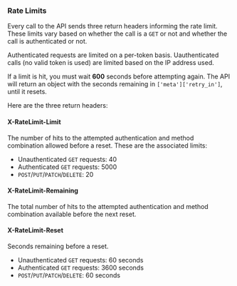 ### Rate Limits

Every call to the API sends three return headers informing the rate limit. These limits vary based on whether the call is a `GET` or not and whether the call is authenticated or not.

Authenticated requests are limited on a per-token basis. Uauthenticated calls (no valid token is used) are limited based on the IP address used.

If a limit is hit, you must wait __600__ seconds before attempting again. The API will return an object with the seconds remaining in `['meta']['retry_in']`, until it resets.

Here are the three return headers:

#### X-RateLimit-Limit

The number of hits to the attempted authentication and method combination allowed before a reset. These are the associated limits:

* Unauthenticated `GET` requests: 40
* Authenticated `GET` requests: 5000
* `POST`/`PUT`/`PATCH`/`DELETE`: 20


#### X-RateLimit-Remaining

The total number of hits to the attempted authentication and method combination available before the next reset.


#### X-RateLimit-Reset

Seconds remaining before a reset.

* Unauthenticated `GET` requests: 60 seconds
* Authenticated `GET` requests: 3600 seconds
* `POST`/`PUT`/`PATCH`/`DELETE`: 60 seconds